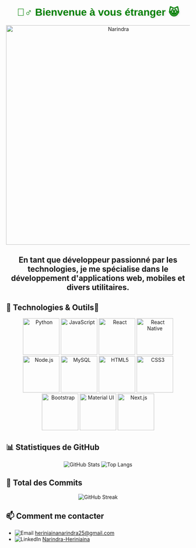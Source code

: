 
<h1 align="center" style="color: green; font-family: 'Arial', sans-serif; text-shadow: 2px 2px 4px rgba(0, 0, 0, 0.1); margin-top: 50px;">
🙋‍♂️ Bienvenue à vous étranger 😸
</h1>


<p align="center">
  <img src="https://media.giphy.com/media/v1.Y2lkPTc5MGI3NjExZGt2aGhhbTY0YnVlMW90emY4cm52bG16czd0NXk4Zzd0ZTZiMzEyNiZlcD12MV9pbnRlcm5hbF9naWZfYnlfaWQmY3Q9dHM/pNg5QJ37LZTPSgYlpD/giphy.gif" alt="Narindra" width="600"/>
</p>
<h2 align="center">En tant que développeur passionné par les technologies, je me spécialise dans le développement d'applications web, mobiles et divers utilitaires.</h2>


## 🔧 Technologies & Outils🔧
<p align="center">
  <img src="https://img.shields.io/badge/-Python-333333?style=flat&logo=python&logoWidth=40" alt="Python" width="100"/>
  <img src="https://img.shields.io/badge/-JavaScript-333333?style=flat&logo=javascript&logoWidth=40" alt="JavaScript" width="100"/>
  <img src="https://img.shields.io/badge/-React-333333?style=flat&logo=react&logoWidth=40" alt="React" width="100"/>
  <img src="https://img.shields.io/badge/-React%20Native-61DAFB?style=flat&logo=react&logoColor=white&logoWidth=40" alt="React Native" width="100"/>
  <img src="https://img.shields.io/badge/-Node.js-339933?style=flat&logo=node.js&logoColor=white&logoWidth=40" alt="Node.js" width="100"/>
  <img src="https://img.shields.io/badge/-MySQL-4479A1?style=flat&logo=mysql&logoWidth=40" alt="MySQL" width="100"/>
  <img src="https://img.shields.io/badge/-HTML5-E34F26?style=flat&logo=html5&logoWidth=40" alt="HTML5" width="100"/>
  <img src="https://img.shields.io/badge/-CSS3-1572B6?style=flat&logo=css3&logoWidth=40" alt="CSS3" width="100"/>
  <img src="https://img.shields.io/badge/-Bootstrap-563D7C?style=flat&logo=bootstrap&logoWidth=40" alt="Bootstrap" width="100"/>
  <img src="https://img.shields.io/badge/-Material%20UI-0081CB?style=flat&logo=material-ui&logoWidth=40" alt="Material UI" width="100"/>
  <img src="https://img.shields.io/badge/-Next.js-000000?style=flat&logo=next.js&logoWidth=40" alt="Next.js" width="100"/>
</p>

## 📊 Statistiques de GitHub

<p align="center">
  <img src="https://github-readme-stats.vercel.app/api?username=Narindrakokko&show_icons=true&theme=radical" alt="GitHub Stats"/>
  <img src="https://github-readme-stats.vercel.app/api/top-langs/?username=Narindrakoko&layout=compact&theme=radical" alt="Top Langs"/>
</p>

## 🚀 Total des Commits

<p align="center">
  <img src="https://github-readme-streak-stats.herokuapp.com/?user=Narindrakoko&theme=radical" alt="GitHub Streak"/>
</p>



## 📫 Comment me contacter

- ![Email](https://img.shields.io/badge/Email-D14836?style=for-the-badge&logo=gmail&logoColor=white) [heriniainanarindra25@gmail.com](mailto:heriniainanarindra25@gmail.com)
- ![LinkedIn](https://img.shields.io/badge/LinkedIn-0077B5?style=for-the-badge&logo=linkedin&logoColor=white) [Narindra-Heriniaina](https://www.linkedin.com/in/narindra-heriniaina)



